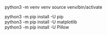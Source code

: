 python3 -m venv venv
source venv/bin/activate 

python3 -m pip install -U pip    
python3 -m pip install -U matplotlib  
python3 -m pip install -U Pillow  
